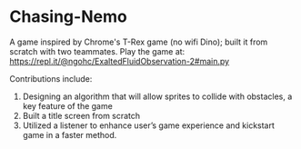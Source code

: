 # Chasing-Nemo
A game inspired by Chrome's T-Rex game (no wifi Dino); built it from scratch with two teammates. Play the game at: https://repl.it/@ngohc/ExaltedFluidObservation-2#main.py


Contributions include:
1. Designing an algorithm that will allow sprites to collide with obstacles, a key feature of the game
2. Built a title screen from scratch
3. Utilized a listener to enhance user’s game experience and kickstart game in a faster method.

